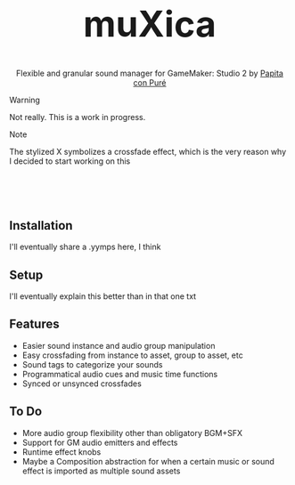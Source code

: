<h1 align="center" style="font-size: 64px"> muXica </h1>
<p align="center"> Flexible and granular sound manager for GameMaker: Studio 2 by <a href="https://github.com/PapitaConPure">Papita con Puré</a></p>

> [!WARNING]
> Not really. This is a work in progress.

> [!NOTE]
> The stylized X symbolizes a crossfade effect, which is the very reason why I decided to start working on this

<br><br><br>


## Installation
I'll eventually share a .yymps here, I think

## Setup
I'll eventually explain this better than in that one txt

## Features
* Easier sound instance and audio group manipulation
* Easy crossfading from instance to asset, group to asset, etc
* Sound tags to categorize your sounds
* Programmatical audio cues and music time functions
* Synced or unsynced crossfades

## To Do
* More audio group flexibility other than obligatory BGM+SFX
* Support for GM audio emitters and effects
* Runtime effect knobs
* Maybe a Composition abstraction for when a certain music or sound effect is imported as multiple sound assets

